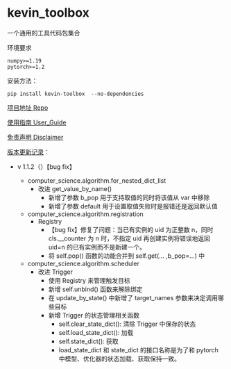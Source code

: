 # kevin_toolbox

一个通用的工具代码包集合



环境要求

```shell
numpy>=1.19
pytorch>=1.2
```

安装方法：

```shell
pip install kevin-toolbox  --no-dependencies
```



[项目地址 Repo](https://github.com/cantbeblank96/kevin_toolbox)

[使用指南 User_Guide](./notes/User_Guide.md)

[免责声明 Disclaimer](./notes/Disclaimer.md)

[版本更新记录](./notes/Release_Record.md)：

- v 1.1.2（）【bug fix】

  - computer_science.algorithm.for_nested_dict_list
    - 改进 get_value_by_name()
      - 新增了参数 b_pop 用于支持取值的同时将该值从 var 中移除
      - 新增了参数 default 用于设置取值失败时是报错还是返回默认值
  - computer_science.algorithm.registration
    - Registry
      - 【bug fix】修复了问题：当已有实例的 uid 为正整数 n，同时 cls.__counter 为 n 时，不指定 uid 再创建实例将错误地返回 uid=n 的已有实例而不是新建一个。
      - 将 self.pop() 函数的功能合并到 self.get(... ,b_pop=...) 中
  - computer_science.algorithm.scheduler
    - 改进 Trigger
      - 使用 Registry 来管理触发目标
      - 新增 self.unbind() 函数来解除绑定
      - 在 update_by_state() 中新增了 target_names 参数来决定调用哪些目标
      - 新增 Trigger 的状态管理相关函数
        - self.clear_state_dict(): 清除 Trigger 中保存的状态
        - self.load_state_dict(): 加载
        - self.state_dict(): 获取
        - load_state_dict 和 state_dict 的接口名称是为了和 pytorch 中模型、优化器的状态加载、获取保持一致。

  

